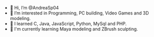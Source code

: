 - 👋 Hi, I’m @AndreaSp04
- 👀 I’m interested in Programming, PC building, Video Games and 3D modeling.
- 🌱 I learned C, Java, JavaScript, Python, MySql and PHP.
- 🌱 I'm currently learning Maya modeling and ZBrush sculpting.


<!---
AndreaSp04/AndreaSp04 is a ✨ special ✨ repository because its `README.md` (this file) appears on your GitHub profile.
You can click the Preview link to take a look at your changes.
--->
